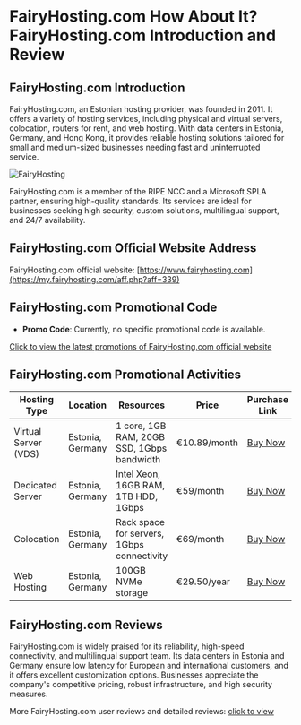 # FairyHosting.com How About It? FairyHosting.com Introduction and Review

## FairyHosting.com Introduction

FairyHosting.com, an Estonian hosting provider, was founded in 2011. It offers a variety of hosting services, including physical and virtual servers, colocation, routers for rent, and web hosting. With data centers in Estonia, Germany, and Hong Kong, it provides reliable hosting solutions tailored for small and medium-sized businesses needing fast and uninterrupted service.

![FairyHosting](https://github.com/user-attachments/assets/93d12a98-8681-44cf-b954-7316f769c0b7)

FairyHosting.com is a member of the RIPE NCC and a Microsoft SPLA partner, ensuring high-quality standards. Its services are ideal for businesses seeking high security, custom solutions, multilingual support, and 24/7 availability.

## FairyHosting.com Official Website Address

FairyHosting.com official website: [https://www.fairyhosting.com](https://my.fairyhosting.com/aff.php?aff=339)

## FairyHosting.com Promotional Code

- **Promo Code**: Currently, no specific promotional code is available.

[Click to view the latest promotions of FairyHosting.com official website](https://my.fairyhosting.com/aff.php?aff=339)

## FairyHosting.com Promotional Activities

| Hosting Type             | Location            | Resources                                    | Price          | Purchase Link                                        |
|--------------------------|---------------------|----------------------------------------------|----------------|------------------------------------------------------|
| Virtual Server (VDS)      | Estonia, Germany    | 1 core, 1GB RAM, 20GB SSD, 1Gbps bandwidth   | €10.89/month   | [Buy Now](https://my.fairyhosting.com/aff.php?aff=339)          |
| Dedicated Server          | Estonia, Germany    | Intel Xeon, 16GB RAM, 1TB HDD, 1Gbps         | €59/month      | [Buy Now](https://my.fairyhosting.com/aff.php?aff=339)      |
| Colocation                | Estonia, Germany    | Rack space for servers, 1Gbps connectivity   | €69/month      | [Buy Now](https://my.fairyhosting.com/aff.php?aff=339)   |
| Web Hosting               | Estonia, Germany    | 100GB NVMe storage                           | €29.50/year    | [Buy Now](https://my.fairyhosting.com/aff.php?aff=339)   |

## FairyHosting.com Reviews

FairyHosting.com is widely praised for its reliability, high-speed connectivity, and multilingual support team. Its data centers in Estonia and Germany ensure low latency for European and international customers, and it offers excellent customization options. Businesses appreciate the company's competitive pricing, robust infrastructure, and high security measures.

More FairyHosting.com user reviews and detailed reviews: [click to view](https://my.fairyhosting.com/aff.php?aff=339)
